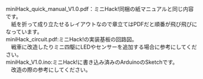 miniHack_quick_manual_V1.0.pdf：ミニHack!同梱の紙マニュアルと同じ内容です。</br>
　紙を折って成り立たせるレイアウトなので章立てはPDFだと順番が飛び飛びになっています。 </br> 
miniHack_circuit.pdf:ミニHack!の実装基板の回路図。</br>
　戦車に改造したりミニ四駆にLEDやセンサーを追加する場合に参考にしてください。</br>
miniHack_V1.0.ino:ミニHack!に書き込み済みのArduinoのSketchです。</br>
　改造の際の参考にしてください。</br>
